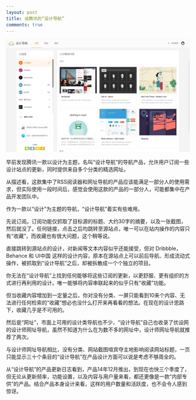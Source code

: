 ```yaml
---
layout: post
title: 谈腾讯的“设计导航”
comments: true
---
```


![idesign.qq.com](\assets\2015_06\idesignqq.jpg)

早前发现腾讯一款以设计为主题，名叫“设计导航”的导航产品，允许用户订阅一些设计站点的更新，同时提供来自多个分类的精选网址。

从描述看，这款集中了RSS阅读器和网址导航的产品应该能满足一部分人的使用需求，但实际使用一段时间后，感觉会使用这款的产品的一部分人，可能都集中在产品开发团队中。

作为一款以“设计”为主题的导航，“设计导航”着实有些难用。 

先说订阅。订阅功能仅抓取了目标源的标题、大约30字的摘要，以及一张截图，然后就没了。任何链接，点击之后均跳转至源站点，唯一可以在站内操作的内容只有“收藏”，而收藏也有很大问题，这个稍等说。

直接跳转到源站点的设计，对新闻等文本内容似乎还能接受，但对 Dribbble，Behance 和 UI中国 这样的设计内容，原本在源站点上可以前后导航、形成流动式操作，被抓取到“设计导航”之后，却被拆散成一个个独立的项目。

你无法在“设计导航”上找到任何能够将这些订阅的更新，以更舒服、更有组织的方式进行再利用的设计。唯一能够将内容串联起来的似乎只有“收藏”功能。

但当收藏内容增加到一定量之后，你对没有分类、一屏只能看到10来个内容、无法进行任何检索的“收藏”想必也没什么打开来再看看的想法。在现在的设计思路下，收藏几乎是不可用的。

然后是“网址”，市面上可用的设计类导航也不少，“设计导航”自己也收录了优设网的设计师网址导航，虽然不知道为什么在为数不多的网址中，设计师网址导航就推荐了两次。

与设计师网址导航相比，没有分类、网站截图喧宾夺主地影响阅读网站标题，一页只能显示三十个条目的“设计导航”在产品设计方面可以说是考虑不够周全的。

从“设计导航”的产品更新日志看到，产品14年12月推出，到现在也快三个季度了，但无论从更新频率，功能设置，以及内容与用户量来看，都还更像是一款“内部专供”的产品。结合产品本身设计来看，这样的用户数量和活跃度，也不会令人感到惊讶。

